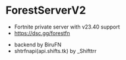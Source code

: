 # ForestServerV2
+ Fortnite private server with v23.40 support
+ https://dsc.gg/forestfn
- backend by BiruFN
- shtrfnapi(api.shifts.tk) by _Shifttrr

